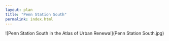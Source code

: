 ```yaml
---
layout: plan
title: "Penn Station South"
permalink: index.html
---
```


![Penn Station South in the Atlas of Urban Renewal](Penn Station South.jpg)
